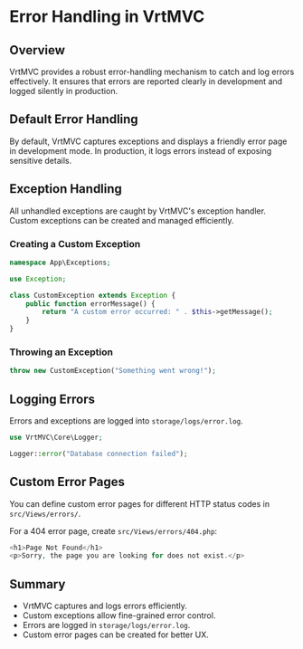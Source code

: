 # Error Handling in VrtMVC

## Overview
VrtMVC provides a robust error-handling mechanism to catch and log errors effectively. It ensures that errors are reported clearly in development and logged silently in production.

## Default Error Handling
By default, VrtMVC captures exceptions and displays a friendly error page in development mode. In production, it logs errors instead of exposing sensitive details.

## Exception Handling
All unhandled exceptions are caught by VrtMVC's exception handler. Custom exceptions can be created and managed efficiently.

### Creating a Custom Exception
```php
namespace App\Exceptions;

use Exception;

class CustomException extends Exception {
    public function errorMessage() {
        return "A custom error occurred: " . $this->getMessage();
    }
}
```

### Throwing an Exception
```php
throw new CustomException("Something went wrong!");
```

## Logging Errors
Errors and exceptions are logged into `storage/logs/error.log`.

```php
use VrtMVC\Core\Logger;

Logger::error("Database connection failed");
```

## Custom Error Pages
You can define custom error pages for different HTTP status codes in `src/Views/errors/`.

For a 404 error page, create `src/Views/errors/404.php`:
```php
<h1>Page Not Found</h1>
<p>Sorry, the page you are looking for does not exist.</p>
```

## Summary
- VrtMVC captures and logs errors efficiently.
- Custom exceptions allow fine-grained error control.
- Errors are logged in `storage/logs/error.log`.
- Custom error pages can be created for better UX.

